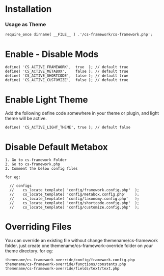 # Installation

### Usage as Theme
```
require_once dirname( __FILE__ ) .'/cs-framework/cs-framework.php';
```

# Enable - Disable Mods

``` 
define( 'CS_ACTIVE_FRAMEWORK',  true  ); // default true
define( 'CS_ACTIVE_METABOX',    false ); // default true
define( 'CS_ACTIVE_SHORTCODE',  false ); // default true
define( 'CS_ACTIVE_CUSTOMIZE',  false ); // default true
```

# Enable Light Theme
Add the following define code somewhere in your theme or plugin, and light theme will be active.
```
define( 'CS_ACTIVE_LIGHT_THEME', true ); // default false
```

# Disable Default Metabox
```
1. Go to cs-framework Folder
2. Go to cs-framework.php
3. Comment the below config files

for eg:

  // configs
  //    cs_locate_template( 'config/framework.config.php'  );
  //    cs_locate_template( 'config/metabox.config.php'    );
  //    cs_locate_template( 'config/taxonomy.config.php'   );
  //    cs_locate_template( 'config/shortcode.config.php'  );
  //    cs_locate_template( 'config/customize.config.php'  );
```

# Overriding Files

You can override an existing file without change themename/cs-framework folder. just create one themename/cs-framework-override folder on your theme directory. for eg:

```
themename/cs-framework-override/config/framework.config.php
themename/cs-framework-override/functions/constants.php
themename/cs-framework-override/fields/text/text.php
```
